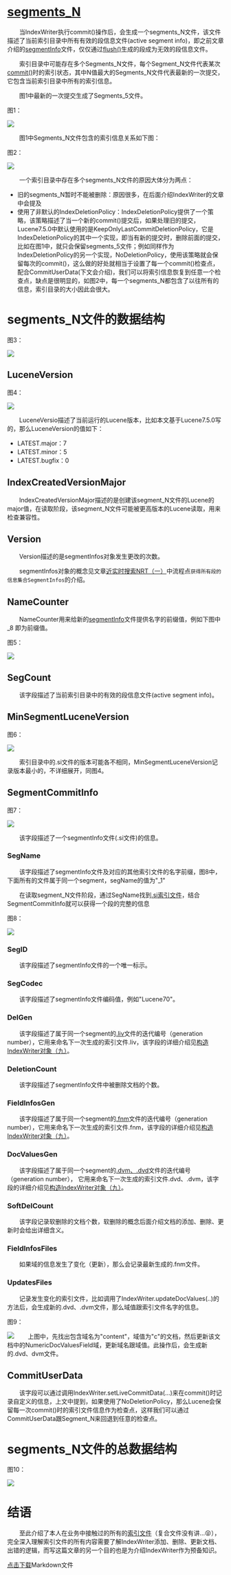 # [segments_N](https://www.amazingkoala.com.cn/Lucene/suoyinwenjian/)
&emsp;&emsp;当IndexWriter执行commit()操作后，会生成一个segments_N文件，该文件描述了当前索引目录中所有有效的段信息文件(active segment info)，即之前文章介绍的[segmentInfo](https://www.amazingkoala.com.cn/Lucene/suoyinwenjian/2019/0605/63.html)文件，仅仅通过[flush()](https://www.amazingkoala.com.cn/Lucene/Index/2019/0716/74.html)生成的段成为无效的段信息文件。

&emsp;&emsp;索引目录中可能存在多个Segments_N文件，每个Segment_N文件代表某次[commit()](https://www.amazingkoala.com.cn/Lucene/Index/2019/0906/91.html)时的索引状态，其中N值最大的Segments_N文件代表最新的一次提交，它包含当前索引目录中所有的索引信息。

&emsp;&emsp;图1中最新的一次提交生成了Segments_5文件。

图1：

<img src="segments_N-image/1.png">

&emsp;&emsp;图1中Segments_N文件包含的索引信息关系如下图：

图2：

<img src="segments_N-image/2.png">

&emsp;&emsp;一个索引目录中存在多个segments_N文件的原因大体分为两点：

- 旧的segments_N暂时不能被删除：原因很多，在后面介绍IndexWriter的文章中会提及
- 使用了非默认的IndexDeletionPolicy：IndexDeletionPolicy提供了一个策略，该策略描述了当一个新的commit()提交后，如果处理旧的提交，Lucene7.5.0中默认使用的是KeepOnlyLastCommitDeletionPolicy，它是IndexDeletionPolicy的其中一个实现，即当有新的提交时，删除前面的提交，比如在图1中，就只会保留segments_5文件；例如同样作为IndexDeletionPolicy的另一个实现，NoDeletionPolicy，使用该策略就会保留每次的commit()，这么做的好处就相当于设置了每一个commit()检查点，配合CommitUserData(下文会介绍)，我们可以将索引信息恢复到任意一个检查点，缺点是很明显的，如图2中，每一个segments_N都包含了以往所有的信息，索引目录的大小因此会很大。

# segments_N文件的数据结构
图3：

<img src="segments_N-image/3.png">

## LuceneVersion
图4：

<img src="segments_N-image/4.png">

&emsp;&emsp;LuceneVersio描述了当前运行的Lucene版本，比如本文基于Lucene7.5.0写的，那么LuceneVersion的值如下：

- LATEST.major：7
- LATEST.minor：5
- LATEST.bugfix：0

## IndexCreatedVersionMajor

&emsp;&emsp;IndexCreatedVersionMajor描述的是创建该segment_N文件的Lucene的major值，在读取阶段，该segment_N文件可能被更高版本的Lucene读取，用来检查兼容性。

## Version
&emsp;&emsp;Version描述的是segmentInfos对象发生更改的次数。

&emsp;&emsp;segmentInfos对象的概念见文章[近实时搜索NRT（一）](https://www.amazingkoala.com.cn/Lucene/Index/2019/0916/93.html)中流程点`获得所有段的信息集合SegmentInfos`的介绍。

## NameCounter
&emsp;&emsp;NameCounter用来给新的[segmentInfo](https://www.amazingkoala.com.cn/Lucene/suoyinwenjian/2019/0605/63.html)文件提供名字的前缀值，例如下图中 _8 即为前缀值。

图5：

<img src="segments_N-image/5.png">

## SegCount
&emsp;&emsp;该字段描述了当前索引目录中的有效的段信息文件(active segment info)。

## MinSegmentLuceneVersion
图6：

<img src="segments_N-image/6.png">

&emsp;&emsp;索引目录中的.si文件的版本可能各不相同，MinSegmentLuceneVersion记录版本最小的，不详细展开，同图4。

## SegmentCommitInfo
图7：

<img src="segments_N-image/7.png">

&emsp;&emsp;该字段描述了一个segmentInfo文件(.si文件)的信息。

### SegName
&emsp;&emsp;该字段描述了segmentInfo文件及对应的其他索引文件的名字前缀，图8中，下面所有的文件属于同一个segment，segName的值为"_1"

&emsp;&emsp;在读取segment_N文件阶段，通过SegName找到[.si索引文件](https://www.amazingkoala.com.cn/Lucene/suoyinwenjian/2019/0605/63.html)，结合SegmentCommitInfo就可以获得一个段的完整的信息

图8：

<img src="segments_N-image/8.png">

### SegID
&emsp;&emsp;该字段描述了segmentInfo文件的一个唯一标示。

### SegCodec
&emsp;&emsp;该字段描述了segmentInfo文件编码值，例如"Lucene70"。

### DelGen
&emsp;&emsp;该字段描述了属于同一个segment的[.liv](https://www.amazingkoala.com.cn/Lucene/suoyinwenjian/2019/0425/54.html)文件的迭代编号（generation number），它用来命名下一次生成的索引文件.liv，该字段的详细介绍见[构造IndexWriter对象（九）](https://www.amazingkoala.com.cn/Lucene/Index/2019/1205/114.html)。

### DeletionCount
&emsp;&emsp;该字段描述了segmentInfo文件中被删除文档的个数。

### FieldInfosGen
&emsp;&emsp;该字段描述了属于同一个segment的[.fnm](https://www.amazingkoala.com.cn/Lucene/suoyinwenjian/2019/0606/64.html)文件的迭代编号（generation number），它用来命名下一次生成的索引文件.fnm，该字段的详细介绍见[构造IndexWriter对象（九）](https://www.amazingkoala.com.cn/Lucene/Index/2019/1205/114.html)。

### DocValuesGen
&emsp;&emsp;该字段描述了属于同一个segment的[.dvm、.dvd](https://www.amazingkoala.com.cn/Lucene/DocValues/2019/0218/33.html)文件的迭代编号（generation number）， 它用来命名下一次生成的索引文件.dvd、.dvm，该字段的详细介绍见[构造IndexWriter对象（九）](https://www.amazingkoala.com.cn/Lucene/Index/2019/1205/114.html)。

### SoftDelCount
&emsp;&emsp;该字段记录软删除的文档个数，软删除的概念后面介绍文档的添加、删除、更新时会给出详细含义。

### FieldInfosFiles
&emsp;&emsp;如果域的信息发生了变化（更新），那么会记录最新生成的.fnm文件。

### UpdatesFiles
&emsp;&emsp;记录发生变化的索引文件，比如调用了IndexWriter.updateDocValues(..)的方法后，会生成新的.dvd、.dvm文件，那么域值跟索引文件名字的信息。

图9：

<img src="segments_N-image/9.png">
&emsp;&emsp;上图中，先找出包含域名为"content"，域值为"c"的文档，然后更新该文档中的NumericDocValuesField域，更新域名跟域值。此操作后，会生成新的.dvd、dvm文件。

## CommitUserData
&emsp;&emsp;该字段可以通过调用IndexWriter.setLiveCommitData(...)来在commit()时记录自定义的信息，上文中提到，如果使用了NoDeletionPolicy，那么Lucene会保留每一次commit()时的索引文件信息作为检查点，这样我们可以通过CommitUserData跟Segment_N来回退到任意的检查点。

# segments_N文件的总数据结构
图10：

<img src="segments_N-image/10.png">

# 结语
&emsp;&emsp;至此介绍了本人在业务中接触过的所有的[索引文件](https://www.amazingkoala.com.cn/Lucene/suoyinwenjian/)（复合文件没有讲…😝），完全深入理解索引文件的所有内容需要了解IndexWriter添加、删除、更新文档、出错的逻辑，而写这篇文章的另一个目的也是为介绍IndexWriter作为预备知识。

[点击下载](http://www.amazingkoala.com.cn/attachment/Lucene/索引文件/segments_N.zip)Markdown文件





